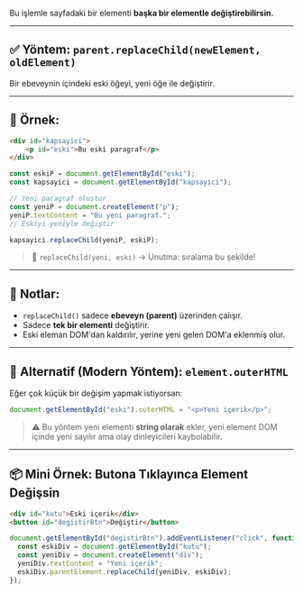 
Bu işlemle sayfadaki bir elementi **başka bir elementle değiştirebilirsin.**

---

## ✅ Yöntem: `parent.replaceChild(newElement, oldElement)`

Bir ebeveynin içindeki eski öğeyi, yeni öğe ile değiştirir.

---

## 📌 Örnek:



```html
<div id="kapsayici">   
	<p id="eski">Bu eski paragraf</p> 
</div>
```



```js
const eskiP = document.getElementById("eski"); 
const kapsayici = document.getElementById("kapsayici");  

// Yeni paragraf oluştur 
const yeniP = document.createElement("p"); 
yeniP.textContent = "Bu yeni paragraf.";  
// Eskiyi yeniyle değiştir 

kapsayici.replaceChild(yeniP, eskiP);
```

> 🔄 `replaceChild(yeni, eski)` → Unutma: sıralama bu şekilde!

---

## 🧠 Notlar:

- `replaceChild()` sadece **ebeveyn (parent)** üzerinden çalışır.
- Sadece **tek bir elementi** değiştirir.
- Eski eleman DOM'dan kaldırılır, yerine yeni gelen DOM'a eklenmiş olur.

---

## 🧪 Alternatif (Modern Yöntem): `element.outerHTML`

Eğer çok küçük bir değişim yapmak istiyorsan:

```js
document.getElementById("eski").outerHTML = "<p>Yeni içerik</p>";
```

>⚠️ Bu yöntem yeni elementi **string olarak** ekler, yeni element DOM içinde yeni sayılır ama olay dinleyicileri kaybolabilir.

---

## 📦 Mini Örnek: Butona Tıklayınca Element Değişsin

```html
<div id="kutu">Eski içerik</div>
<button id="degistirBtn">Değiştir</button>
```

```js
document.getElementById("degistirBtn").addEventListener("click", function () {
  const eskiDiv = document.getElementById("kutu");
  const yeniDiv = document.createElement("div");
  yeniDiv.textContent = "Yeni içerik";
  eskiDiv.parentElement.replaceChild(yeniDiv, eskiDiv);
});
```

